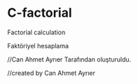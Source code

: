 # C-factorial
Factorial calculation

Faktöriyel hesaplama 



//Can Ahmet Ayrıer Tarafından oluşturuldu.

//created by Can Ahmet Ayrıer
